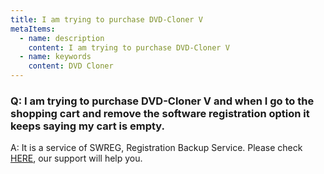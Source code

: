 ```yaml
---
title: I am trying to purchase DVD-Cloner V
metaItems:
  - name: description
    content: I am trying to purchase DVD-Cloner V
  - name: keywords
    content: DVD Cloner
---
```


### Q: I am trying to purchase DVD-Cloner V and when I go to the shopping cart and remove the software registration option it keeps saying my cart is empty.

A:
It is a service of SWREG, Registration Backup Service. Please check [HERE](https://www.dvd-cloner.com/contact.html), our support will help you. 
